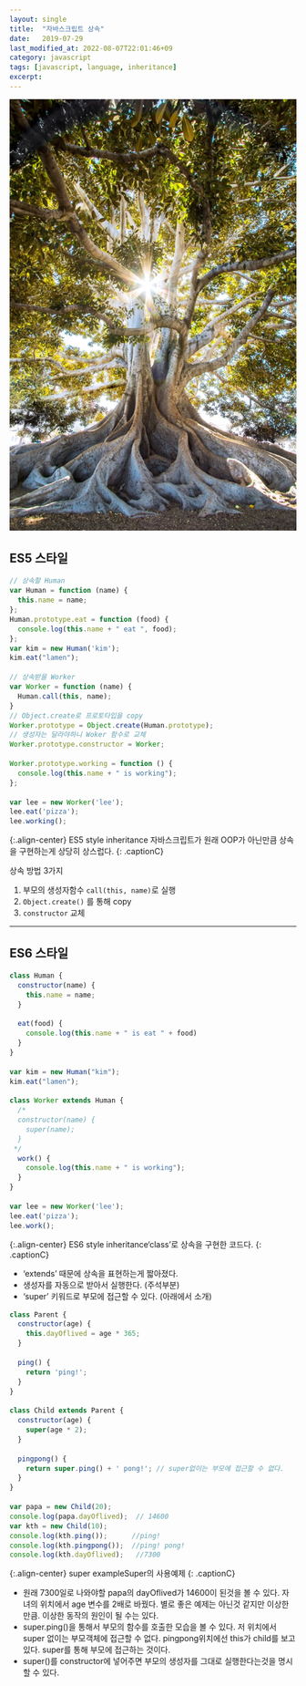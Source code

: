 ```yaml
---
layout:	single
title:	"자바스크립트 상속"
date:	2019-07-29
last_modified_at: 2022-08-07T22:01:46+09
category: javascript
tags: [javascript, language, inheritance]
excerpt: 
---
```

  
![](/img/1*EtN-yZX5QHA7auFWRwKzLw.jpeg)

## ES5 스타일

```js
// 상속할 Human
var Human = function (name) {
  this.name = name;
};
Human.prototype.eat = function (food) {
  console.log(this.name + " eat ", food);
};
var kim = new Human('kim');
kim.eat("lamen");

// 상속받을 Worker
var Worker = function (name) {
  Human.call(this, name);
}
// Object.create로 프로토타입을 copy
Worker.prototype = Object.create(Human.prototype);
// 생성자는 달라야하니 Woker 함수로 교체
Worker.prototype.constructor = Worker;

Worker.prototype.working = function () {
  console.log(this.name + " is working");
};

var lee = new Worker('lee');
lee.eat('pizza');
lee.working();
```
{:.align-center}
ES5 style inheritance 자바스크립트가 원래 OOP가 아닌만큼 상속을 구현하는게 상당히 상스럽다.
{: .captionC}

상속 방법 3가지
1. 부모의 생성자함수 `call(this, name)`로 실행
2. `Object.create()` 를 통해 copy
3. `constructor` 교체

---

## ES6 스타일

```js
class Human {
  constructor(name) {
    this.name = name;
  }

  eat(food) {
    console.log(this.name + " is eat " + food)
  }
}

var kim = new Human("kim");
kim.eat("lamen");

class Worker extends Human {
  /*
  constructor(name) {
    super(name);
  }
 */
  work() {
    console.log(this.name + " is working");
  }
}

var lee = new Worker('lee');
lee.eat('pizza');
lee.work();
```
{:.align-center}
ES6 style inheritance‘class’로 상속을 구현한 코드다.
{: .captionC}


* ‘extends’ 때문에 상속을 표현하는게 짧아졌다.
* 생성자를 자동으로 받아서 실행한다. (주석부분)
* ‘super’ 키워드로 부모에 접근할 수 있다. (아래에서 소개)

```js
class Parent {
  constructor(age) {
    this.dayOflived = age * 365;
  }

  ping() {
    return 'ping!';
  }
}

class Child extends Parent {
  constructor(age) {
    super(age * 2);
  }
  
  pingpong() {
    return super.ping() + ' pong!'; // super없이는 부모에 접근할 수 없다.
  } 
}

var papa = new Child(20);
console.log(papa.dayOflived);  // 14600
var kth = new Child(10);
console.log(kth.ping());      //ping!
console.log(kth.pingpong());  //ping! pong!
console.log(kth.dayOflived);   //7300
```
{:.align-center}
super exampleSuper의 사용예제
{: .captionC}
* 원래 7300일로 나와야할 papa의 dayOflived가 14600이 된것을 볼 수 있다. 자녀의 위치에서 age 변수를 2배로 바꿨다. 별로 좋은 예제는 아닌것 같지만 이상한 만큼. 이상한 동작의 원인이 될 수는 있다.
* super.ping()을 통해서 부모의 함수를 호출한 모습을 볼 수 있다. 저 위치에서 super 없이는 부모객체에 접근할 수 없다. pingpong위치에선 this가 child를 보고 있다. super를 통해 부모에 접근하는 것이다.
* super()를 constructor에 넣어주면 부모의 생성자를 그대로 실행한다는것을 명시할 수 있다.
  